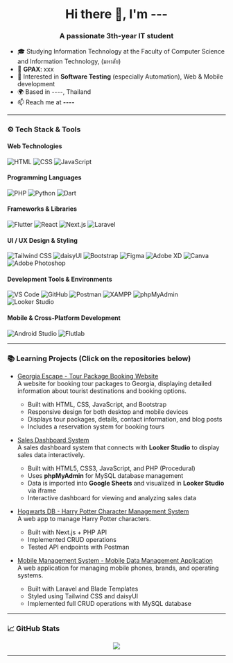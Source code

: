 <h1 align="center">Hi there 👋, I'm ---</h1>
<h3 align="center">A passionate 3th-year IT student</h3>

- 🎓 Studying Information Technology at the Faculty of Computer Science and Information Technology, (มหาลัย)
- 🏅 **GPAX**: xxx
- 🔬 Interested in **Software Testing** (especially Automation), Web & Mobile development  
- 🌍 Based in ----, Thailand  
- 📫 Reach me at **----**
---

### ⚙️ Tech Stack & Tools

#### Web Technologies
![HTML](https://img.shields.io/badge/HTML-E34F26?style=flat&logo=html5&logoColor=white)
![CSS](https://img.shields.io/badge/CSS-1572B6?style=flat&logo=css3)
![JavaScript](https://img.shields.io/badge/JavaScript-F7DF1E?style=flat&logo=javascript&logoColor=000)

#### Programming Languages
![PHP](https://img.shields.io/badge/PHP-777BB4?style=flat&logo=php)
![Python](https://img.shields.io/badge/Python-3776AB?style=flat&logo=python)
![Dart](https://img.shields.io/badge/Dart-0175C2?style=flat&logo=dart)

#### Frameworks & Libraries
![Flutter](https://img.shields.io/badge/Flutter-02569B?style=flat&logo=flutter)
![React](https://img.shields.io/badge/React-20232a?style=flat&logo=react)
![Next.js](https://img.shields.io/badge/Next.js-000000?style=flat&logo=nextdotjs&logoColor=white)
![Laravel](https://img.shields.io/badge/Laravel-FF2D20?style=flat&logo=laravel)

#### UI / UX Design & Styling
![Tailwind CSS](https://img.shields.io/badge/Tailwind_CSS-38B2AC?style=flat&logo=tailwind-css)
![daisyUI](https://img.shields.io/badge/daisyUI-4E46E5?style=flat&logo=tailwind-css)
![Bootstrap](https://img.shields.io/badge/Bootstrap-7952B3?style=flat&logo=bootstrap&logoColor=white)
![Figma](https://img.shields.io/badge/Figma-F24E1E?style=flat&logo=figma)
![Adobe XD](https://img.shields.io/badge/Adobe_XD-FF61F6?style=flat&logo=adobexd)
![Canva](https://img.shields.io/badge/Canva-00C4CC?style=flat&logo=canva)
![Adobe Photoshop](https://img.shields.io/badge/Adobe_Photoshop-31A8FF?style=flat&logo=adobe-photoshop&logoColor=white)

#### Development Tools & Environments
![VS Code](https://img.shields.io/badge/VS_Code-007ACC?style=flat&logo=visual-studio-code)
![GitHub](https://img.shields.io/badge/GitHub-181717?style=flat&logo=github)
![Postman](https://img.shields.io/badge/Postman-FF6C37?style=flat&logo=postman)
![XAMPP](https://img.shields.io/badge/XAMPP-FB7A24?style=flat&logo=xampp)
![phpMyAdmin](https://img.shields.io/badge/phpMyAdmin-6C78AF?style=flat)
![Looker Studio](https://img.shields.io/badge/Looker_Studio-4285F4?style=flat&logo=googleanalytics)

#### Mobile & Cross-Platform Development
![Android Studio](https://img.shields.io/badge/Android_Studio-3DDC84?style=flat&logo=android-studio)
![Flutlab](https://img.shields.io/badge/Flutlab-02569B?style=flat&logo=flutter)

---

### 📚 Learning Projects (Click on the repositories below)
- [Georgia Escape - Tour Package Booking Website](https://github.com/ctrlfaith/georgia-escape)  
  A website for booking tour packages to Georgia, displaying detailed information about tourist destinations and booking options.  
  - Built with HTML, CSS, JavaScript, and Bootstrap
  - Responsive design for both desktop and mobile devices
  - Displays tour packages, details, contact information, and blog posts
  - Includes a reservation system for booking tours
 
- [Sales Dashboard System](https://github.com/ctrlfaith/sales-dashboard-system)  
  A sales dashboard system that connects with **Looker Studio** to display sales data interactively.  
  - Built with HTML5, CSS3, JavaScript, and PHP (Procedural)
  - Uses **phpMyAdmin** for MySQL database management
  - Data is imported into **Google Sheets** and visualized in **Looker Studio** via iframe
  - Interactive dashboard for viewing and analyzing sales data

- [Hogwarts DB - Harry Potter Character Management System](https://github.com/ctrlfaith/hogwarts-db)  
  A web app to manage Harry Potter characters.  
  - Built with Next.js + PHP API
  - Implemented CRUD operations
  - Tested API endpoints with Postman
 
- [Mobile Management System - Mobile Data Management Application](https://github.com/ctrlfaith/mobile_management_system)  
  A web application for managing mobile phones, brands, and operating systems.  
  - Built with Laravel and Blade Templates
  - Styled using Tailwind CSS and daisyUI
  - Implemented full CRUD operations with MySQL database

---

### 📈 GitHub Stats

<p align="center">
  <img src="https://github-readme-stats.vercel.app/api?username=ctrlfaith&show_icons=true&theme=tokyonight" />
</p>

---
